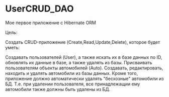 # UserCRUD_DAO
Мое первое приложение с Hibernate ORM

Цель:

Создать CRUD-приложение (Create,Read,Update,Delete), которое будет уметь:

Создавать пользователей (User), а также искать их в базе данных по ID, обновлять их данные в базе, а также удалять из базы.
Присваивать пользователям объекты автомобилей (Auto). Создавать, редактировать, находить и удалять автомобили из базы данных.
Кроме того, приложение должно автоматически удалять "бесхозные" автомобили из БД. Т.е. при удалении пользователя, все принадлежащии ему автомобили также должны быть удалены из БД.
